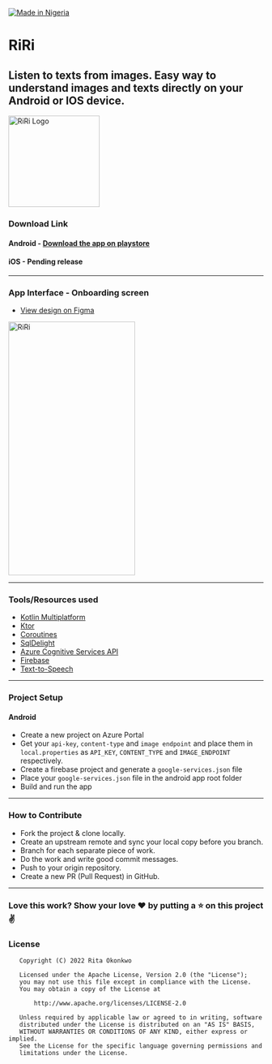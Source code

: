 [![Made in Nigeria](https://img.shields.io/badge/made%20in-nigeria-008751.svg?style=flat-square)](https://github.com/acekyd/made-in-nigeria)

# RiRi

## Listen to texts from images. Easy way to understand images and texts directly on your Android or IOS device.

<img src=https://github.com/Rita-Okonkwo/RiRi/blob/master/screenshots/App%20Icon.png alt="RiRi Logo" width=180 height=180/>

### Download Link

#### Android - [Download the app on playstore](https://bit.ly/3tTtR2H)

#### iOS - Pending release

---
### App Interface - Onboarding screen

- [View design on Figma](https://www.figma.com/community/file/1066654290306044407/Riri-App)

<img src=https://github.com/Rita-Okonkwo/RiRi/blob/master/screenshots/Screenshot%201.png alt="RiRi" width=250 height=500/> 

---
### Tools/Resources used

- [Kotlin Multiplatform](https://kotlinlang.org/lp/mobile/)
- [Ktor](https://ktor.io/)
- [Coroutines](https://kotlinlang.org/docs/coroutines-overview.html)
- [SqlDelight](https://cashapp.github.io/sqldelight/) 
- [Azure Cognitive Services API](https://azure.microsoft.com/en-us/services/cognitive-services/)
- [Firebase](https://firebase.google.com/)
- [Text-to-Speech](https://developer.android.com/reference/android/speech/tts/TextToSpeech)

---
### Project Setup

#### Android

- Create a new project on Azure Portal
- Get your `api-key`, `content-type` and `image endpoint` and place them in `local.properties` as `API_KEY`, `CONTENT_TYPE` and `IMAGE_ENDPOINT` respectively.
- Create a firebase project and generate a `google-services.json` file
- Place your `google-services.json` file in the android app root folder
- Build and run the app

---
### How to Contribute
- Fork the project & clone locally.
- Create an upstream remote and sync your local copy before you branch.
- Branch for each separate piece of work.
- Do the work and write good commit messages.
- Push to your origin repository.
- Create a new PR (Pull Request) in GitHub.

---
### Love this work? Show your love :heart: by putting a :star: on this project :v:

### License
```
   Copyright (C) 2022 Rita Okonkwo

   Licensed under the Apache License, Version 2.0 (the "License");
   you may not use this file except in compliance with the License.
   You may obtain a copy of the License at

       http://www.apache.org/licenses/LICENSE-2.0

   Unless required by applicable law or agreed to in writing, software
   distributed under the License is distributed on an "AS IS" BASIS,
   WITHOUT WARRANTIES OR CONDITIONS OF ANY KIND, either express or implied.
   See the License for the specific language governing permissions and
   limitations under the License.
